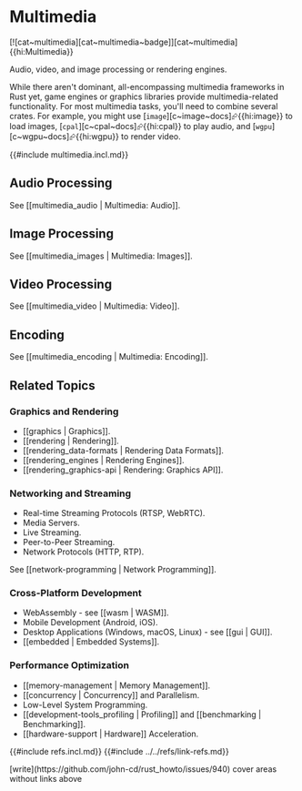 # Multimedia

[![cat~multimedia][cat~multimedia~badge]][cat~multimedia]{{hi:Multimedia}}

Audio, video, and image processing or rendering engines.

While there aren't dominant, all-encompassing multimedia frameworks in Rust yet, game engines or graphics libraries provide multimedia-related functionality. For most multimedia tasks, you'll need to combine several crates. For example, you might use [`image`][c~image~docs]⮳{{hi:image}} to load images, [`cpal`][c~cpal~docs]⮳{{hi:cpal}} to play audio, and [`wgpu`][c~wgpu~docs]⮳{{hi:wgpu}} to render video.

{{#include multimedia.incl.md}}

## Audio Processing

See [[multimedia_audio | Multimedia: Audio]].

## Image Processing

See [[multimedia_images | Multimedia: Images]].

## Video Processing

See [[multimedia_video | Multimedia: Video]].

## Encoding

See [[multimedia_encoding | Multimedia: Encoding]].

## Related Topics

### Graphics and Rendering

- [[graphics | Graphics]].
- [[rendering | Rendering]].
- [[rendering_data-formats | Rendering Data Formats]].
- [[rendering_engines | Rendering Engines]].
- [[rendering_graphics-api | Rendering: Graphics API]].

### Networking and Streaming

- Real-time Streaming Protocols (RTSP, WebRTC).
- Media Servers.
- Live Streaming.
- Peer-to-Peer Streaming.
- Network Protocols (HTTP, RTP).

See [[network-programming | Network Programming]].

### Cross-Platform Development

- WebAssembly - see [[wasm | WASM]].
- Mobile Development (Android, iOS).
- Desktop Applications (Windows, macOS, Linux) - see [[gui | GUI]].
- [[embedded | Embedded Systems]].

### Performance Optimization

- [[memory-management | Memory Management]].
- [[concurrency | Concurrency]] and Parallelism.
- Low-Level System Programming.
- [[development-tools_profiling | Profiling]] and [[benchmarking | Benchmarking]].
- [[hardware-support | Hardware]] Acceleration.

{{#include refs.incl.md}}
{{#include ../../refs/link-refs.md}}

<div class="hidden">
[write](https://github.com/john-cd/rust_howto/issues/940)
cover areas without links above
</div>
